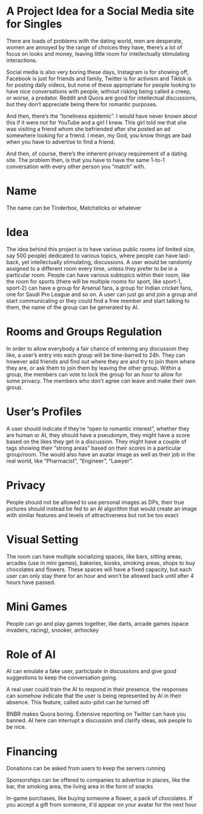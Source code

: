 # A Project Idea for a Social Media site for Singles

There are loads of problems with the dating world, men are desperate, women are annoyed by the range of choices they have, there’s a lot of focus on looks and money, leaving little room for intellectually stimulating interactions.

Social media is also very boring these days, Instagram is for showing off, Facebook is just for friends and family, Twitter is for activism and Tiktok is for posting daily videos, but none of these appropriate for people looking to have nice conversations with people, without risking being called a creep, or worse, a predator. Reddit and Quora are good for intellectual discussions, but they don’t appreciate being there for romantic purposes.

And then, there’s the “loneliness epidemic”. I would have never known about this if it were not for YouTube and a girl I knew. This girl told me that she was visiting a friend whom she befriended after she posted an ad somewhere looking for a friend. I mean, my God, you know things are bad when you have to advertise to find a friend.

And then, of course, there’s the inherent privacy requirement of a dating site. The problem then, is that you have to have the same 1-to-1 conversation with every other person you “match” with.

# Name

The name can be Tinderbox, Matchsticks or whatever

# Idea

The idea behind this project is to have various public rooms (of limited size, say 500 people) dedicated to various topics, where people can have laid-back, yet intellectually stimulating, discussions. A user would be randomly assigned to a different room every time, unless they prefer to be in a particular room. People can have various subtopics within their room, like the room for sports (there will be multiple rooms for sport, like sport-1, sport-2) can have a group for Arsenal fans, a group for Indian cricket fans, one for Saudi Pro League and so on. A user can just go and join a group and start communicating or they could find a free member and start talking to them, the name of the group can be generated by AI.

# Rooms and Groups Regulation

In order to allow everybody a fair chance of entering any discussion they like, a user’s entry into each group will be time-barred to 24h. They can however add friends and find out where they are and try to join them where they are, or ask them to join them by leaving the other group. Within a group, the members can vote to lock the group for an hour to allow for some privacy. The members who don’t agree can leave and make their own group.

# User’s Profiles

A user should indicate if they’re “open to romantic interest”, whether they are human or AI, they should have a pseudonym, they might have a score based on the likes they get in a discussion. They might have a couple of tags showing their “strong areas” based on their scores in a particular group/room. The would also have an avatar image as well as their job in the real world, like “Pharmacist”, “Engineer”, “Lawyer”.

# Privacy

People should not be allowed to use personal images as DPs, their true pictures should instead be fed to an AI algorithm that would create an image with similar features and levels of attractiveness but not be too exact

# Visual Setting

The room can have multiple socializing spaces, like bars, sitting areas, arcades (use in mini games), bakeries, kiosks, smoking areas, shops to buy chocolates and flowers. These spaces will have a fixed capacity, but each user can only stay there for an hour and won’t be allowed back until after 4 hours have passed.

# Mini Games

People can go and play games together, like darts, arcade games (space invaders, racing), snooker, airhockey

# Role of AI

AI can emulate a fake user, participate in discussions and give good suggestions to keep the conversation going. 

A real user could train the AI to respond in their presence, the responses can somehow indicate that the user is being represented by AI in their absence. This feature, called auto-pilot can be turned off

BNBR makes Quora boring. Extensive reporting on Twitter can have you banned. AI here can interrupt a discussion and clarify ideas, ask people to be nice.

# Financing

Donations can be asked from users to keep the servers running

Sponsorships can be offered to companies to advertise in places, like the bar, the smoking area, the living area in the form of snacks

In-game purchases, like buying someone a flower, a pack of chocolates. If you accept a gift from someone, it'd appear on your avatar for the next hour